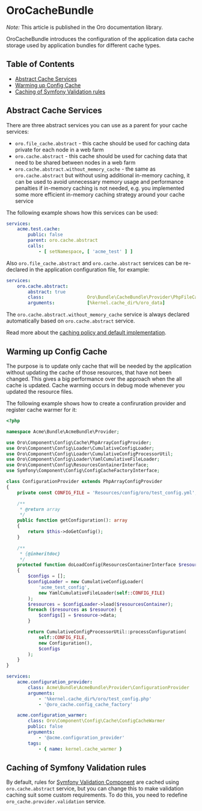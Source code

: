 # OroCacheBundle

*Note:* This article is published in the Oro documentation library.

OroCacheBundle introduces the configuration of the application data cache storage used by application bundles for different cache types.

## Table of Contents

 - [Abstract Cache Services](#abstract-cache-services)
 - [Warming up Config Cache](#warming-up-config-cache)
 - [Caching of Symfony Validation rules](#caching-of-symfony-validation-rules)

## Abstract Cache Services

There are three abstract services you can use as a parent for your cache services:

 - `oro.file_cache.abstract` - this cache should be used for caching data private for each node in a web farm
 - `oro.cache.abstract` - this cache should be used for caching data that need to be shared between nodes in a web farm
 - `oro.cache.abstract.without_memory_cache` - the same as `oro.cache.abstract` but without using additional in-memory caching, it can be used to avoid unnecessary memory usage and performance penalties if in-memory caching is not needed, e.g. you implemented some more efficient in-memory caching strategy around your cache service

The following example shows how this services can be used:

``` yaml
services:
    acme.test.cache:
        public: false
        parent: oro.cache.abstract
        calls:
            - [ setNamespace, [ 'acme_test' ] ]
```

Also `oro.file_cache.abstract` and `oro.cache.abstract` services can be re-declared in the application configuration file, for example:

``` yaml
services:
    oro.cache.abstract:
        abstract: true
        class:                Oro\Bundle\CacheBundle\Provider\PhpFileCache
        arguments:            [%kernel.cache_dir%/oro_data]
```

The `oro.cache.abstract.without_memory_cache` service is always declared automatically based on `oro.cache.abstract` service.

Read more about the [caching policy and default implementation](Resources/doc/caching_policy.md).

## Warming up Config Cache

The purpose is to update only cache that will be needed by the application without updating the cache of those resources,
that have not been changed. This gives a big performance over the approach when the all cache is updated. Cache warming 
occurs in debug mode whenever you updated the resource files. 

The following example shows how to create a confiruration provider and register cache warmer for it:

```php
<?php

namespace Acme\Bundle\AcmeBundle\Provider;

use Oro\Component\Config\Cache\PhpArrayConfigProvider;
use Oro\Component\Config\Loader\CumulativeConfigLoader;
use Oro\Component\Config\Loader\CumulativeConfigProcessorUtil;
use Oro\Component\Config\Loader\YamlCumulativeFileLoader;
use Oro\Component\Config\ResourcesContainerInterface;
use Symfony\Component\Config\ConfigCacheFactoryInterface;

class ConfigurationProvider extends PhpArrayConfigProvider
{
    private const CONFIG_FILE = 'Resources/config/oro/test_config.yml';

    /**
     * @return array
     */
    public function getConfiguration(): array
    {
        return $this->doGetConfig();
    }

    /**
     * {@inheritdoc}
     */
    protected function doLoadConfig(ResourcesContainerInterface $resourcesContainer)
    {
        $configs = [];
        $configLoader = new CumulativeConfigLoader(
            'acme_test_config',
            new YamlCumulativeFileLoader(self::CONFIG_FILE)
        );
        $resources = $configLoader->load($resourcesContainer);
        foreach ($resources as $resource) {
            $configs[] = $resource->data;
        }

        return CumulativeConfigProcessorUtil::processConfiguration(
            self::CONFIG_FILE,
            new Configuration(),
            $configs
        );
    }
}
```

```yaml
services:
    acme.configuration_provider:
        class: Acme\Bundle\AcmeBundle\Provider\ConfigurationProvider
        arguments:
            - '%kernel.cache_dir%/oro/test_config.php'
            - '@oro_cache.config_cache_factory'

    acme.configuration_warmer:
        class: Oro\Component\Config\Cache\ConfigCacheWarmer
        public: false
        arguments:
            - '@acme.configuration_provider'
        tags:
            - { name: kernel.cache_warmer }
```

## Caching of Symfony Validation rules

By default, rules for [Symfony Validation Component](http://symfony.com/doc/current/book/validation.html) are cached using `oro.cache.abstract` service, but you can change this to make validation caching suit some custom requirements. To do this, you need to redefine `oro_cache.provider.validation` service.
